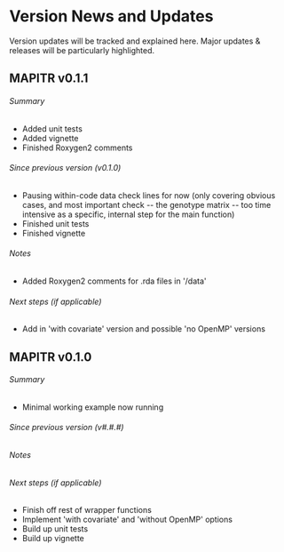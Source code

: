 # Version News and Updates

Version updates will be tracked and explained here. Major updates & releases will be particularly highlighted.

## MAPITR v0.1.1

###### Summary
* Added unit tests
* Added vignette
* Finished Roxygen2 comments

###### Since previous version (v0.1.0)
* Pausing within-code data check lines for now (only covering obvious cases, and most important check -- the genotype matrix -- too time intensive as a specific, internal step for the main function)
* Finished unit tests
* Finished vignette

###### Notes
* Added Roxygen2 comments for .rda files in '/data'

###### Next steps (if applicable)
* Add in 'with covariate' version and possible 'no OpenMP' versions

## MAPITR v0.1.0

###### Summary
* Minimal working example now running

###### Since previous version (v#.#.#)

###### Notes

###### Next steps (if applicable)
* Finish off rest of wrapper functions
* Implement 'with covariate' and 'without OpenMP' options
* Build up unit tests
* Build up vignette


<!---
## MAPITR v#.#.#

###### Summary

###### Since previous version (v#.#.#)

###### Notes

###### Next steps (if applicable)
-->


